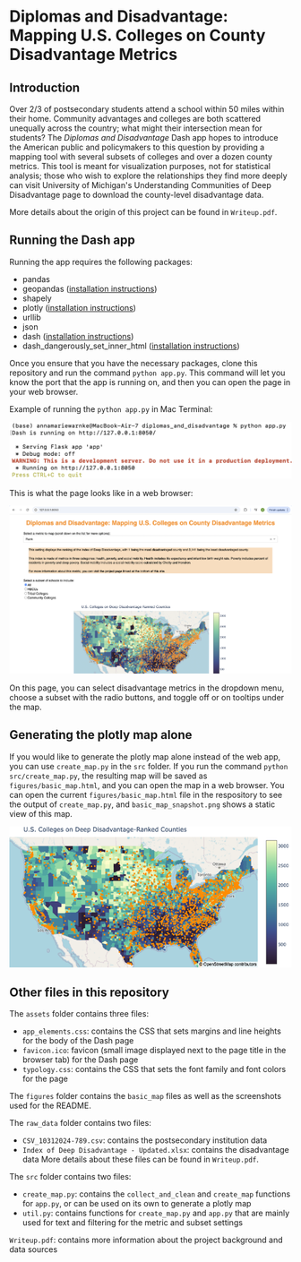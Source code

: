 # Diplomas and Disadvantage: Mapping U.S. Colleges on County Disadvantage Metrics

## Introduction

Over 2/3 of postsecondary students attend a school within 50 miles within their home. Community advantages and colleges are both scattered unequally across the country; what might their intersection mean for students? The *Diplomas and Disadvantage* Dash app hopes to introduce the American public and policymakers to this question by providing a mapping tool with several subsets of colleges and over a dozen county metrics. This tool is meant for visualization purposes, not for statistical analysis; those who wish to explore the relationships they find more deeply can visit University of Michigan's Understanding Communities of Deep Disadvantage page to download the county-level disadvantage data.

More details about the origin of this project can be found in `Writeup.pdf`.

## Running the Dash app

Running the app requires the following packages:
* pandas
* geopandas ([installation instructions](https://geopandas.org/en/stable/getting_started.html))
* shapely
* plotly ([installation instructions](https://plotly.com/python/getting-started/))
* urllib
* json
* dash ([installation instructions](https://dash.plotly.com/installation))
* dash_dangerously_set_inner_html ([installation instructions](https://github.com/plotly/dash-dangerously-set-inner-html))

Once you ensure that you have the necessary packages, clone this repository and run the command `python app.py`. This command will let you know the port that the app is running on, and then you can open the page in your web browser.

Example of running the `python app.py` in Mac Terminal:

![\label{fig:example of running app.py in terminal}](figures/readme_example_command_line.png)

This is what the page looks like in a web browser:

![\label{fig:example of app.py open in web browser}](figures/readme_example_browser.png)

On this page, you can select disadvantage metrics in the dropdown menu, choose a subset with the radio buttons, and toggle off or on tooltips under the map. 

## Generating the plotly map alone

If you would like to generate the plotly map alone instead of the web app, you can use `create_map.py` in the `src` folder. If you run the command `python src/create_map.py`, the resulting map will be saved as `figures/basic_map.html`, and you can open the map in a web browser. You can open the current `figures/basic_map.html` file in the respository to see the output of `create_map.py`, and `basic_map_snapshot.png` shows a static view of this map.

![\label{fig:static plotly map}](figures/basic_map_snapshot.png)

## Other files in this repository

The `assets` folder contains three files:
* `app_elements.css`: contains the CSS that sets margins and line heights for the body of the Dash page
* `favicon.ico`: favicon (small image displayed next to the page title in the browser tab) for the Dash page
* `typology.css`: contains the CSS that sets the font family and font colors for the page

The `figures` folder contains the `basic_map` files as well as the screenshots used for the README.

The `raw_data` folder contains two files:
* `CSV_10312024-789.csv`: contains the postsecondary institution data
* `Index of Deep Disadvantage - Updated.xlsx`: contains the disadvantage data
More details about these files can be found in `Writeup.pdf`.

The `src` folder contains two files:
* `create_map.py`: contains the `collect_and_clean` and `create_map` functions for `app.py`, or can be used on its own to generate a plotly map
* `util.py`: contains functions for `create_map.py` and `app.py` that are mainly used for text and filtering for the metric and subset settings

`Writeup.pdf`: contains more information about the project background and data sources